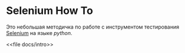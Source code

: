 Selenium How To
===============

Это небольшая методичка по работе с инструментом тестирования [Selenium](http://seleniumhq.org/)
на языке *python*.

<<file docs/intro>>